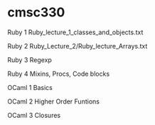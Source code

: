 # cmsc330

Ruby 1 Ruby_lecture_1_classes_and_objects.txt

Ruby 2 Ruby_Lecture_2/Ruby_lecture_Arrays.txt

Ruby 3 Regexp

Ruby 4 Mixins, Procs, Code blocks

OCaml 1 Basics

OCaml 2 Higher Order Funtions

OCaml 3 Closures

